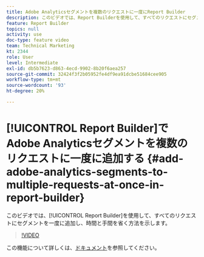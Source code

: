 ```yaml
---
title: Adobe Analyticsセグメントを複数のリクエストに一度にReport Builder
description: このビデオでは、Report Builderを使用して、すべてのリクエストにセグメントを一度に追加し、時間と手間を省く方法を示します。
feature: Report Builder
topics: null
activity: use
doc-type: feature video
team: Technical Marketing
kt: 2344
role: User
level: Intermediate
exl-id: db5b7623-d863-4ecd-9902-8b20f6aea257
source-git-commit: 32424f3f2b05952fe4df9ea91dcbe51684cee905
workflow-type: tm+mt
source-wordcount: '93'
ht-degree: 20%

---
```


# [!UICONTROL Report Builder]でAdobe Analyticsセグメントを複数のリクエストに一度に追加する {#add-adobe-analytics-segments-to-multiple-requests-at-once-in-report-builder}

このビデオでは、[!UICONTROL Report Builder]を使用して、すべてのリクエストにセグメントを一度に追加し、時間と手間を省く方法を示します。

>[!VIDEO](https://video.tv.adobe.com/v/25445/?quality=12)

この機能について詳しくは、[ドキュメント](https://marketing.adobe.com/resources/help/ja_JP/arb/index.html)を参照してください。
